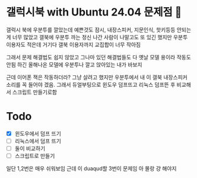# 갤럭시북 with Ubuntu 24.04 문제점 🫣

갤럭시 북에 우분투를 깔았는데 예쁜것도 잠시, 내장스피커, 지문인식, 핫키등등 안되는게 너무 많았고
갤북에 우분투 까는 정신 나간 사람이 나말고도 또 있긴 했지만 우분투 이용자도 적은데 거기다 갤북 이용자까지 
교집합이 너무 작아짐

그래서 문제 해결법도 쉽지 않았고 그나마 있던 해결법들도 다 옛날 모델 용이라 작동도 안됨
하긴 올해나온 모델에 우분투나 깔고 앉아있는 내가 바보지

근데 이어폰 잭은 작동하더라? 그냥 살려고 했지만 우분투에서 내 이 갤북 내장스피커 소리를 꼭 들어야 겠음.
그래서 듀얼부팅으로 윈도우 덤프뜨고 리눅스 덤프뜬 후 비교해서 스크립트 만들기로함

# Todo
- [x] 윈도우에서 덤프 뜨기
- [ ] 리눅스에서 덤프 뜨기
- [ ] 둘이 비교하기
- [ ] 스크립트로 만들기

일단 1,2번은 매우 쉬워보임 근데 이 duaqud할 3번이 문제임
아 몰랑 걍 해야지
